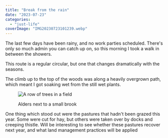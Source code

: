 ```yaml
---
title: "Break from the rain"
date: "2023-07-23"
categories: 
  - "just-life"
coverImage: "IMG20230723101239.webp"
---
```


The last few days have been rainy, and no work parties scheduled. There's only so much admin you can catch up on, so this morning I took a walk in between the showers.

This route is a regular circular, but one that changes dramatically with the seasons.

The climb up to the top of the woods was along a heavily overgrown path, which meant I got soaking wet from the still wet plants.

<figure>

![A row of trees in a field](images/IMG20230723110422-1024x639.webp)

<figcaption>

Alders next to a small brook

</figcaption>

</figure>

One thing which stood out were the pastures that hadn't been grazed this year. Some were cut for hay, but others were taken over by docks and creeping thistle. Will be interesting to see whether these pastures recover next year, and what land management practices will be applied

